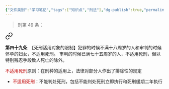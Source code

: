 ```yaml
---
{"文件类别":"学习笔记","tags":["知识点","刑法"],"dg-publish":true,"permalink":"/学习笔记studyup/刑总/不适用死刑原则/","dgPassFrontmatter":true,"created":"2024-11-01T20:46:09.501+08:00","updated":"2024-11-01T21:02:14.861+08:00"}
---
```


>刑第 49 条：
<div class="transclusion internal-embed is-loaded"><a class="markdown-embed-link" href="/////#t49" aria-label="Open link"><svg xmlns="http://www.w3.org/2000/svg" width="24" height="24" viewBox="0 0 24 24" fill="none" stroke="currentColor" stroke-width="2" stroke-linecap="round" stroke-linejoin="round" class="svg-icon lucide-link"><path d="M10 13a5 5 0 0 0 7.54.54l3-3a5 5 0 0 0-7.07-7.07l-1.72 1.71"></path><path d="M14 11a5 5 0 0 0-7.54-.54l-3 3a5 5 0 0 0 7.07 7.07l1.71-1.71"></path></svg></a><div class="markdown-embed">



**第四十九条**　【死刑适用对象的限制】犯罪的时候不满十八周岁的人和审判的时候怀孕的妇女，不适用死刑。
审判的时候已满七十五周岁的人，不适用死刑，但以特别残忍手段致人死亡的除外。 

</div></div>


<font color="#c00000">不适用死刑</font>原则：在刑种的适用上，法律对部分人作出了排除性的规定
- <font color="#c00000">不适用死刑</font>：不能判处死刑，包括不能判处死刑立即执行和死刑缓期二年执行